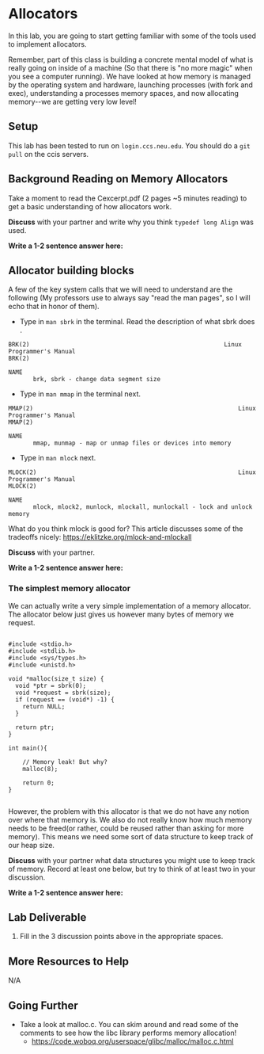 # Allocators

In this lab, you are going to start getting familiar with some of the tools used to implement allocators. 

Remember, part of this class is building a concrete mental model of what is really going on inside of a machine (So that there is "no more magic" when you see a computer running). We have looked at how memory is managed by the operating system and hardware, launching processes (with fork and exec), understanding a processes memory spaces, and now allocating memory--we are getting very low level!

## Setup

This lab has been tested to run on `login.ccs.neu.edu`. You should do a `git pull` on the ccis servers.

## Background Reading on Memory Allocators

Take a moment to read the Cexcerpt.pdf (2 pages ~5 minutes reading) to get a basic understanding of how allocators work. 

**Discuss** with your partner and write why you think `typedef long Align` was used. 

**Write a 1-2 sentence answer here:**

## Allocator building blocks

A few of the key system calls that we will need to understand are the following (My professors use to always say "read the man pages", so I will echo that in honor of them).

* Type in `man sbrk` in the terminal. Read the description of what sbrk does .

```
BRK(2)                                                       Linux Programmer's Manual                                                      BRK(2)

NAME
       brk, sbrk - change data segment size

```

* Type in `man mmap` in the terminal next.

```
MMAP(2)                                                          Linux Programmer's Manual                                                         MMAP(2)

NAME
       mmap, munmap - map or unmap files or devices into memory
```

* Type in `man mlock` next.

```
MLOCK(2)                                                         Linux Programmer's Manual                                                        MLOCK(2)

NAME
       mlock, mlock2, munlock, mlockall, munlockall - lock and unlock memory
```

What do you think mlock is good for? This article discusses some of the tradeoffs nicely: https://eklitzke.org/mlock-and-mlockall

**Discuss** with your partner.

**Write a 1-2 sentence answer here:**

### The simplest memory allocator

We can actually write a very simple implementation of a memory allocator. The allocator below just gives us however many bytes of memory we request. 

```

#include <stdio.h>
#include <stdlib.h>
#include <sys/types.h>
#include <unistd.h>

void *malloc(size_t size) {
  void *ptr = sbrk(0);
  void *request = sbrk(size);
  if (request == (void*) -1) {
    return NULL; 
  }
  
  return ptr;
}

int main(){

	// Memory leak! But why?
	malloc(8);

	return 0;
}


```

However, the problem with this allocator is that we do not have any notion over where that memory is. We also do not really know how much memory needs to be freed(or rather, could be reused rather than asking for more memory). This means we need some sort of data structure to keep track of our heap size.

**Discuss** with your partner what data structures you might use to keep track of memory. Record at least one below, but try to think of at least two in your discussion.

**Write a 1-2 sentence answer here:**

## Lab Deliverable

1. Fill in the 3 discussion points above in the appropriate spaces.

## More Resources to Help

N/A

## Going Further

* Take a look at malloc.c. You can skim around and read some of the comments to see how the libc library performs memory allocation!
  * https://code.woboq.org/userspace/glibc/malloc/malloc.c.html
